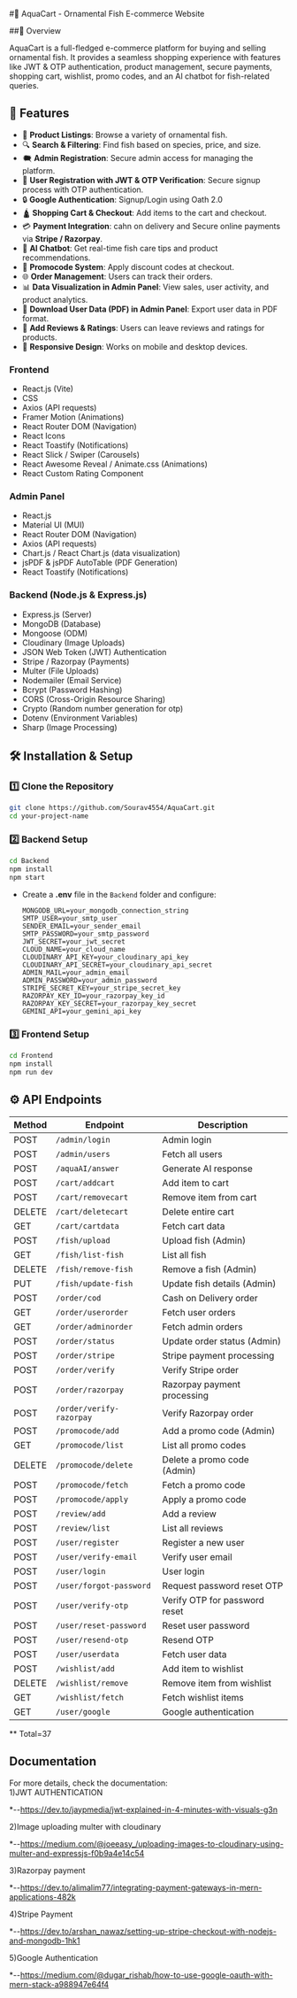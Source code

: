 #🐠 AquaCart - Ornamental Fish E-commerce Website

##📌 Overview

AquaCart is a full-fledged e-commerce platform for buying and selling ornamental fish. It provides a seamless shopping experience with features like JWT & OTP authentication, product management, secure payments, shopping cart, wishlist, promo codes, and an AI chatbot for fish-related queries.


## 🚀 Features  
- 🛒 **Product Listings**: Browse a variety of ornamental fish.  
- 🔍 **Search & Filtering**: Find fish based on species, price, and size.  
- 🗮 **Admin Registration**: Secure admin access for managing the platform.  
- 🏢 **User Registration with JWT & OTP Verification**: Secure signup process with OTP authentication.  
- 🔒 **Google Authentication**: Signup/Login using Oath 2.0  
- 🛕 **Shopping Cart & Checkout**: Add items to the cart and checkout.  
- 💳 **Payment Integration**: cahn on delivery and Secure online payments via **Stripe / Razorpay**.  
- 🤖 **AI Chatbot**: Get real-time fish care tips and product recommendations.  
- 🏰 **Promocode System**: Apply discount codes at checkout.  
- 🌐 **Order Management**: Users can track their orders.  
- 📊 **Data Visualization in Admin Panel**: View sales, user activity, and product analytics.  
- 📄 **Download User Data (PDF) in Admin Panel**: Export user data in PDF format.  
- 📝 **Add Reviews & Ratings**: Users can leave reviews and ratings for products.  
- 📱 **Responsive Design**: Works on mobile and desktop devices.  


### **Frontend**  
- React.js (Vite)   
- CSS 
- Axios (API requests)  
- Framer Motion (Animations)  
- React Router DOM (Navigation)  
- React Icons  
- React Toastify (Notifications)  
- React Slick / Swiper (Carousels)  
- React Awesome Reveal / Animate.css (Animations)  
- React Custom Rating Component  

### **Admin Panel**  
- React.js  
- Material UI (MUI)  
- React Router DOM (Navigation)  
- Axios (API requests)  
- Chart.js / React Chart.js (data visualization)
- jsPDF & jsPDF AutoTable (PDF Generation)  
- React Toastify (Notifications)  

### **Backend (Node.js & Express.js)**  
- Express.js (Server)  
- MongoDB (Database)  
- Mongoose (ODM)  
- Cloudinary (Image Uploads)  
- JSON Web Token (JWT) Authentication  
- Stripe / Razorpay (Payments)  
- Multer (File Uploads)  
- Nodemailer (Email Service)  
- Bcrypt (Password Hashing)  
- CORS (Cross-Origin Resource Sharing)  
- Crypto (Random number generation for otp)  
- Dotenv (Environment Variables)  
- Sharp (Image Processing)  

## 🛠 Installation & Setup  

### **1️⃣ Clone the Repository**  
```bash
git clone https://github.com/Sourav4554/AquaCart.git
cd your-project-name
```

### **2️⃣ Backend Setup**  
```bash
cd Backend
npm install
npm start
```
- Create a **.env** file in the `Backend` folder and configure:
  ```env
  MONGODB_URL=your_mongodb_connection_string
  SMTP_USER=your_smtp_user
  SENDER_EMAIL=your_sender_email
  SMTP_PASSWORD=your_smtp_password
  JWT_SECRET=your_jwt_secret
  CLOUD_NAME=your_cloud_name
  CLOUDINARY_API_KEY=your_cloudinary_api_key
  CLOUDINARY_API_SECRET=your_cloudinary_api_secret
  ADMIN_MAIL=your_admin_email
  ADMIN_PASSWORD=your_admin_password
  STRIPE_SECRET_KEY=your_stripe_secret_key
  RAZORPAY_KEY_ID=your_razorpay_key_id
  RAZORPAY_KEY_SECRET=your_razorpay_key_secret
  GEMINI_API=your_gemini_api_key
  ```

### **3️⃣ Frontend Setup**  
```bash
cd Frontend
npm install
npm run dev
```


## ⚙️ API Endpoints  

| Method | Endpoint                    | Description                         |
|--------|-----------------------------|-------------------------------------|
| POST   | `/admin/login`              | Admin login                        |
| POST   | `/admin/users`              | Fetch all users                    |
| POST   | `/aquaAI/answer`            | Generate AI response               |
| POST   | `/cart/addcart`             | Add item to cart                   |
| POST   | `/cart/removecart`          | Remove item from cart              |
| DELETE | `/cart/deletecart`          | Delete entire cart                 |
| GET    | `/cart/cartdata`            | Fetch cart data                    |
| POST   | `/fish/upload`              | Upload fish (Admin)                |
| GET    | `/fish/list-fish`           | List all fish                      |
| DELETE | `/fish/remove-fish`         | Remove a fish (Admin)              |
| PUT    | `/fish/update-fish`         | Update fish details (Admin)        |
| POST   | `/order/cod`                | Cash on Delivery order             |
| GET    | `/order/userorder`          | Fetch user orders                  |
| GET    | `/order/adminorder`         | Fetch admin orders                 |
| POST   | `/order/status`             | Update order status (Admin)        |
| POST   | `/order/stripe`             | Stripe payment processing          |
| POST   | `/order/verify`             | Verify Stripe order                |
| POST   | `/order/razorpay`           | Razorpay payment processing        |
| POST   | `/order/verify-razorpay`    | Verify Razorpay order              |
| POST   | `/promocode/add`            | Add a promo code (Admin)           |
| GET    | `/promocode/list`           | List all promo codes               |
| DELETE | `/promocode/delete`         | Delete a promo code (Admin)        |
| POST   | `/promocode/fetch`          | Fetch a promo code                 |
| POST   | `/promocode/apply`          | Apply a promo code                 |
| POST   | `/review/add`               | Add a review                       |
| POST   | `/review/list`              | List all reviews                   |
| POST   | `/user/register`            | Register a new user                |
| POST   | `/user/verify-email`        | Verify user email                  |
| POST   | `/user/login`               | User login                         |
| POST   | `/user/forgot-password`     | Request password reset OTP         |
| POST   | `/user/verify-otp`          | Verify OTP for password reset      |
| POST   | `/user/reset-password`      | Reset user password                |
| POST   | `/user/resend-otp`          | Resend OTP                         |
| POST   | `/user/userdata`            | Fetch user data                    |
| POST   | `/wishlist/add`             | Add item to wishlist               |
| DELETE | `/wishlist/remove`          | Remove item from wishlist          |
| GET    | `/wishlist/fetch`           | Fetch wishlist items               |
| GET    | `/user/google`              | Google authentication              |

** Total=37

 ## Documentation  
For more details, check the documentation:  
1)JWT AUTHENTICATION

*--https://dev.to/jaypmedia/jwt-explained-in-4-minutes-with-visuals-g3n

2)Image uploading multer with cloudinary

*--https://medium.com/@joeeasy_/uploading-images-to-cloudinary-using-multer-and-expressjs-f0b9a4e14c54

3)Razorpay payment

*--https://dev.to/alimalim77/integrating-payment-gateways-in-mern-applications-482k

4)Stripe Payment 

*--https://dev.to/arshan_nawaz/setting-up-stripe-checkout-with-nodejs-and-mongodb-1hk1

5)Google Authentication

*--https://medium.com/@dugar_rishab/how-to-use-google-oauth-with-mern-stack-a988947e64f4






